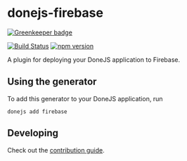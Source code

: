 # donejs-firebase

[![Greenkeeper badge](https://badges.greenkeeper.io/donejs/donejs-firebase.svg)](https://greenkeeper.io/)

[![Build Status](https://travis-ci.org/donejs/donejs-firebase.svg?branch=master)](https://travis-ci.org/donejs/donejs-firebase)
[![npm version](https://badge.fury.io/js/donejs-firebase.svg)](http://badge.fury.io/js/donejs-firebase)

A plugin for deploying your DoneJS application to Firebase.

## Using the generator

To add this generator to your DoneJS application, run

```
donejs add firebase
```

## Developing

Check out the [contribution guide](CONTRIBUTING.md).